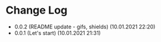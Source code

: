 # Change Log

- 0.0.2 (README update - gifs, shields) (10.01.2021 22:20)
- 0.0.1 (Let's start) (10.01.2021 21:31)